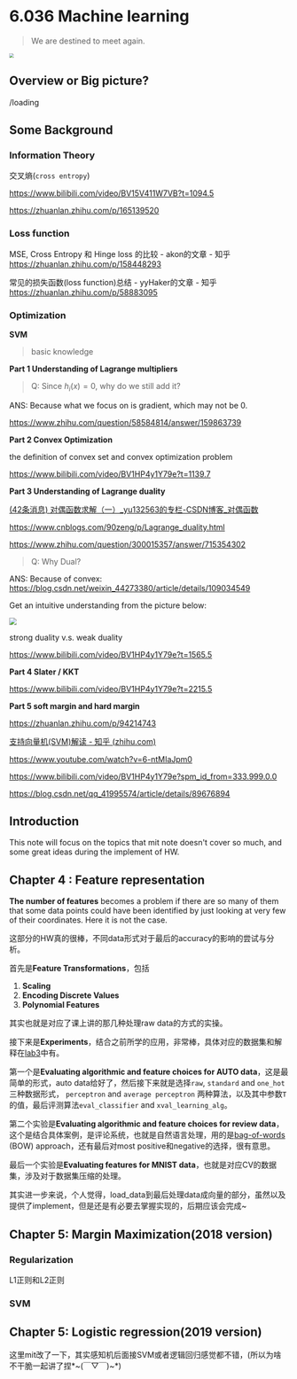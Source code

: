 # 6.036 Machine learning

> We are destined to meet again.

<img src="https://s2.loli.net/2022/02/10/B7RJAwa2WTQnXgp.jpg" style="zoom: 50%;" />









## Overview or Big picture?

/loading 





## Some Background

### Information Theory

交叉熵(`cross entropy`)



https://www.bilibili.com/video/BV15V411W7VB?t=1094.5

https://zhuanlan.zhihu.com/p/165139520





### Loss function

MSE, Cross Entropy 和 Hinge loss 的比较 - akon的文章 - 知乎 https://zhuanlan.zhihu.com/p/158448293

常见的损失函数(loss function)总结 - yyHaker的文章 - 知乎 https://zhuanlan.zhihu.com/p/58883095



### Optimization

**SVM**

> basic knowledge

**Part 1 Understanding of Lagrange multipliers**



> Q: Since $h_i(x) = 0$, why do we still add it?

ANS: Because what we focus on is gradient, which may not be 0. 



 https://www.zhihu.com/question/58584814/answer/159863739



**Part 2 Convex Optimization**

the definition of convex set and convex optimization problem

https://www.bilibili.com/video/BV1HP4y1Y79e?t=1139.7



**Part 3 Understanding of Lagrange duality** 



[(42条消息) 对偶函数求解（一）_yu132563的专栏-CSDN博客_对偶函数](https://blog.csdn.net/yu132563/article/details/111402607)

https://www.cnblogs.com/90zeng/p/Lagrange_duality.html

 https://www.zhihu.com/question/300015357/answer/715354302



> Q: Why Dual?

ANS: Because of convex: https://blog.csdn.net/weixin_44273380/article/details/109034549

Get an intuitive understanding from the picture below:

<img src="https://s2.loli.net/2022/02/20/SVT42p1I3vfxXoO.png" style="zoom:80%;" />

strong duality v.s. weak duality

https://www.bilibili.com/video/BV1HP4y1Y79e?t=1565.5



**Part 4 Slater / KKT**

https://www.bilibili.com/video/BV1HP4y1Y79e?t=2215.5



**Part 5 soft margin and hard margin**

https://zhuanlan.zhihu.com/p/94214743



[支持向量机(SVM)解读 - 知乎 (zhihu.com)](https://zhuanlan.zhihu.com/p/66789668?utm_source=wechat_session)

https://www.youtube.com/watch?v=6-ntMIaJpm0

https://www.bilibili.com/video/BV1HP4y1Y79e?spm_id_from=333.999.0.0

https://blog.csdn.net/qq_41995574/article/details/89676894

## Introduction

This note will focus on the topics that mit note doesn't cover so much, and some great ideas during the implement of HW.



## Chapter 4 : Feature representation



**The number of features** becomes a problem if there are so many of them that some data points could have been identified by just looking at very few of their coordinates. Here it is not the case.



这部分的HW真的很棒，不同data形式对于最后的accuracy的影响的尝试与分析。

首先是**Feature Transformations**，包括

1. **Scaling**
2. **Encoding Discrete Values**
3. **Polynomial Features**

其实也就是对应了课上讲的那几种处理raw data的方式的实操。

接下来是**Experiments**，结合之前所学的应用，非常棒，具体对应的数据集和解释在[lab3](https://openlearninglibrary.mit.edu/courses/course-v1:MITx+6.036+1T2019/courseware/Week3/week3_lab/?child=last)中有。 

第一个是**Evaluating algorithmic and feature choices for AUTO data**，这是最简单的形式，auto data给好了，然后接下来就是选择`raw`, `standard` and `one_hot`三种数据形式， `perceptron` and `average perceptron` 两种算法，以及其中参数`T`的值，最后评测算法`eval_classifier` and `xval_learning_alg`。

第二个实验是**Evaluating algorithmic and feature choices for review data**，这个是结合具体案例，是评论系统，也就是自然语言处理，用的是[bag-of-words](https://en.wikipedia.org/wiki/Bag-of-words_model) (BOW) approach，还有最后对most positive和negative的选择，很有意思。

最后一个实验是**Evaluating features for MNIST data**，也就是对应CV的数据集，涉及对于数据集压缩的处理。

其实进一步来说，个人觉得，load_data到最后处理data成向量的部分，虽然以及提供了implement，但是还是有必要去掌握实现的，后期应该会完成~



## Chapter 5: Margin Maximization(2018 version)

### Regularization

L1正则和L2正则



### SVM





## Chapter 5: Logistic regression(2019 version)

这里mit改了一下，其实感知机后面接SVM或者逻辑回归感觉都不错，(所以为啥不干脆一起讲了捏\*\~(￣▽￣)\~*)























